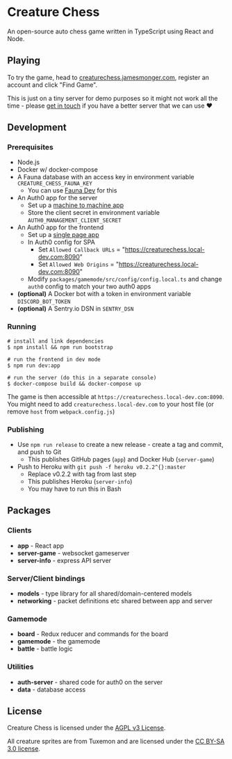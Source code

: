 # Creature Chess

An open-source auto chess game written in TypeScript using React and Node.

## Playing

To try the game, head to [creaturechess.jamesmonger.com](https://creaturechess.jamesmonger.com), register an account and click "Find Game".

This is just on a tiny server for demo purposes so it might not work all the time - please [get in touch](mailto:jameskmonger@hotmail.co.uk) if you have a better server that we can use :heart:

## Development

### Prerequisites

- Node.js
- Docker w/ docker-compose
- A Fauna database with an access key in environment variable `CREATURE_CHESS_FAUNA_KEY`
  - You can use [Fauna Dev](https://docs.fauna.com/fauna/current/integrations/dev.html) for this
- An Auth0 app for the server
  - Set up a [machine to machine app](https://auth0.com/docs/applications/set-up-an-application/register-machine-to-machine-applications)
  - Store the client secret in environment variable `AUTH0_MANAGEMENT_CLIENT_SECRET`
- An Auth0 app for the frontend
  - Set up a [single page app](https://auth0.com/docs/applications/set-up-an-application/register-single-page-app)
  - In Auth0 config for SPA
    - Set `Allowed Callback URLs` = "https://creaturechess.local-dev.com:8090"
    - Set `Allowed Web Origins` = "https://creaturechess.local-dev.com:8090"
  - Modify `packages/gamemode/src/config/config.local.ts` and change `auth0` config to match your two auth0 apps
- **(optional)** A Docker bot with a token in environment variable `DISCORD_BOT_TOKEN`
- **(optional)** A Sentry.io DSN in `SENTRY_DSN`

### Running

```shell
# install and link dependencies
$ npm install && npm run bootstrap

# run the frontend in dev mode
$ npm run dev:app

# run the server (do this in a separate console)
$ docker-compose build && docker-compose up
```

The game is then accessible at `https://creaturechess.local-dev.com:8090`. You might need to add `creaturechess.local-dev.com` to your host file (or remove `host` from `webpack.config.js`)

### Publishing

- Use `npm run release` to create a new release - create a tag and commit, and push to Git
  - This publishes GitHub pages (`app`) and Docker Hub (`server-game`)
- Push to Heroku with `git push -f heroku v0.2.2^{}:master`
  - Replace v0.2.2 with tag from last step
  - This publishes Heroku (`server-info`)
  - You may have to run this in Bash

## Packages

### Clients
- **app** - React app
- **server-game** - websocket gameserver
- **server-info** - express API server

### Server/Client bindings
- **models** - type library for all shared/domain-centered models
- **networking** - packet definitions etc shared between app and server

### Gamemode
- **board** - Redux reducer and commands for the board
- **gamemode** - the gamemode
- **battle** - battle logic

### Utilities
- **auth-server** - shared code for auth0 on the server
- **data** - database access

## License

Creature Chess is licensed under the [AGPL v3 License](LICENSE).

All creature sprites are from Tuxemon and are licensed under the [CC BY-SA 3.0 license](https://creativecommons.org/licenses/by-sa/3.0/).
